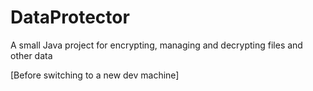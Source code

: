 # DataProtector
A small Java project for encrypting, managing and decrypting files and other data

[Before switching to a new dev machine]
